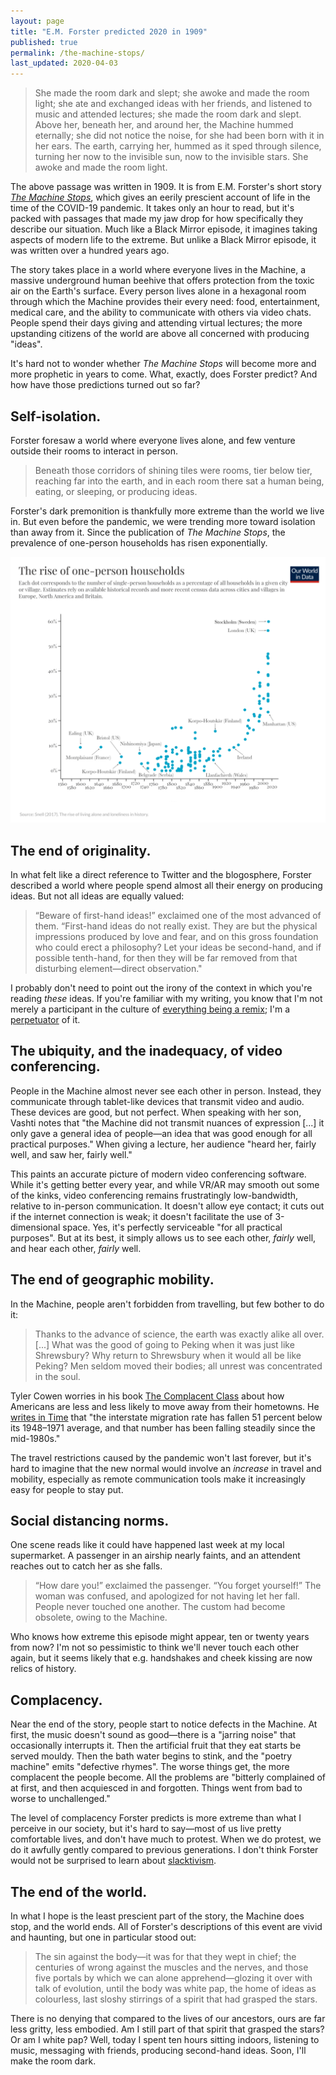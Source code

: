 ```yaml
---
layout: page
title: "E.M. Forster predicted 2020 in 1909"
published: true
permalink: /the-machine-stops/
last_updated: 2020-04-03
---
```


> She made the room dark and slept; she awoke and made the room light; she ate and exchanged ideas with her friends, and listened to music and attended lectures; she made the room dark and slept. Above her, beneath her, and around her, the Machine hummed eternally; she did not notice the noise, for she had been born with it in her ears. The earth, carrying her, hummed as it sped through silence, turning her now to the invisible sun, now to the invisible stars. She awoke and made the room light.

The above passage was written in 1909. It is from E.M. Forster's short story *[The Machine Stops](https://www.goodreads.com/book/show/4711854-the-machine-stops)*, which gives an eerily prescient account of life in the time of the COVID-19 pandemic. It takes only an hour to read, but it's packed with passages that made my jaw drop for how specifically they describe our situation. Much like a Black Mirror episode, it imagines taking aspects of modern life to the extreme. But unlike a Black Mirror episode, it was written over a hundred years ago.

The story takes place in a world where everyone lives in the Machine, a massive underground human beehive that offers protection from the toxic air on the Earth's surface. Every person lives alone in a hexagonal room through which the Machine provides their every need: food, entertainment, medical care, and the ability to communicate with others via video chats. People spend their days giving and attending virtual lectures; the more upstanding citizens of the world are above all concerned with producing "ideas".

It's hard not to wonder whether *The Machine Stops* will become more and more prophetic in years to come. What, exactly, does Forster predict? And how have those predictions turned out so far?

## Self-isolation.

Forster foresaw a world where everyone lives alone, and few venture outside their rooms to interact in person.

> Beneath those corridors of shining tiles were rooms, tier below tier, reaching far into the earth, and in each room there sat a human being, eating, or sleeping, or producing ideas.

Forster's dark premonition is thankfully more extreme than the world we live in. But even before the pandemic, we were trending more toward isolation than away from it. Since the publication of _The Machine Stops_, the prevalence of one-person households has risen exponentially.

![](/assets/img/the-machine-stops/historical-one-person-households.png)

## The end of originality.

In what felt like a direct reference to Twitter and the blogosphere, Forster described a world where people spend almost all their energy on producing ideas. But not all ideas are equally valued:

> “Beware of first-hand ideas!” exclaimed one of the most advanced of them. “First-hand ideas do not really exist. They are but the physical impressions produced by love and fear, and on this gross foundation who could erect a philosophy? Let your ideas be second-hand, and if possible tenth-hand, for then they will be far removed from that disturbing element—direct observation."

I probably don't need to point out the irony of the context in which you're reading *these* ideas. If you're familiar with my writing, you know that I'm not merely a participant in the culture of [everything being a remix](https://www.youtube.com/watch?v=nJPERZDfyWc); I'm a [perpetuator](https://davidklaing.com/essays/covers-shouldnt-just-be-for-musicians) of it.

## The ubiquity, and the inadequacy, of video conferencing.

People in the Machine almost never see each other in person. Instead, they communicate through tablet-like devices that transmit video and audio. These devices are good, but not perfect. When speaking with her son, Vashti notes that "the Machine did not transmit nuances of expression [...] it only gave a general idea of people—an idea that was good enough for all practical purposes." When giving a lecture, her audience "heard her, fairly well, and saw her, fairly well."

This paints an accurate picture of modern video conferencing software. While it's getting better every year, and while VR/AR may smooth out some of the kinks, video conferencing remains frustratingly low-bandwidth, relative to in-person communication. It doesn't allow eye contact; it cuts out if the internet connection is weak; it doesn't facilitate the use of 3-dimensional space. Yes, it's perfectly serviceable "for all practical purposes". But at its best, it simply allows us to see each other, _fairly_ well, and hear each other, _fairly_ well.

## The end of geographic mobility.

In the Machine, people aren't forbidden from travelling, but few bother to do it:

> Thanks to the advance of science, the earth was exactly alike all over. [...] What was the good of going to Peking when it was just like Shrewsbury? Why return to Shrewsbury when it would all be like Peking? Men seldom moved their bodies; all unrest was concentrated in the soul.

Tyler Cowen worries in his book [The Complacent Class](https://www.amazon.com/Complacent-Class-Self-Defeating-Quest-American/dp/1250108691) about how Americans are less and less likely to move away from their hometowns. He [writes in Time](https://time.com/4677919/tyler-cowen-book/) that "the interstate migration rate has fallen 51 percent below its 1948–1971 average, and that number has been falling steadily since the mid-1980s."

The travel restrictions caused by the pandemic won't last forever, but it's hard to imagine that the new normal would involve an *increase* in travel and mobility, especially as remote communication tools make it increasingly easy for people to stay put.

## Social distancing norms.

One scene reads like it could have happened last week at my local supermarket. A passenger in an airship nearly faints, and an attendent reaches out to catch her as she falls.

> “How dare you!” exclaimed the passenger. “You forget yourself!” The woman was confused, and apologized for not having let her fall. People never touched one another. The custom had become obsolete, owing to the Machine.

Who knows how extreme this episode might appear, ten or twenty years from now? I'm not so pessimistic to think we'll never touch each other again, but it seems likely that e.g. handshakes and cheek kissing are now relics of history.

## Complacency.

Near the end of the story, people start to notice defects in the Machine. At first, the music doesn't sound as good—there is a "jarring noise" that occasionally interrupts it. Then the artificial fruit that they eat starts be served mouldy. Then the bath water begins to stink, and the "poetry machine" emits "defective rhymes". The worse things get, the more complacent the people become. All the problems are "bitterly complained of at first, and then acquiesced in and forgotten. Things went from bad to worse to unchallenged."

The level of complacency Forster predicts is more extreme than what I perceive in our society, but it's hard to say—most of us live pretty comfortable lives, and don't have much to protest. When we do protest, we do it awfully gently compared to previous generations. I don't think Forster would not be surprised to learn about [slacktivism](https://en.wikipedia.org/wiki/Slacktivism).

## The end of the world.

In what I hope is the least prescient part of the story, the Machine does stop, and the world ends. All of Forster's descriptions of this event are vivid and haunting, but one in particular stood out:

> The sin against the body—it was for that they wept in chief; the centuries of wrong against the muscles and the nerves, and those five portals by which we can alone apprehend—glozing it over with talk of evolution, until the body was white pap, the home of ideas as colourless, last sloshy stirrings of a spirit that had grasped the stars.

There is no denying that compared to the lives of our ancestors, ours are far less gritty, less embodied. Am I still part of that spirit that grasped the stars? Or am I white pap? Well, today I spent ten hours sitting indoors, listening to music, messaging with friends, producing second-hand ideas. Soon, I'll make the room dark.